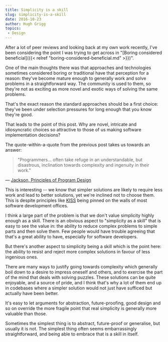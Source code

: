 ```yaml
---
title: Simplicity is a skill
slug: simplicity-is-a-skill
date: 2016-10-23
author: Hugh Grigg
topics:
 - Design
---
```


After a lot of peer reviews and looking back at my own work recently, I've been
considering the point I was trying to get across in "[Boring considered
beneficial]({{< relref "boring-considered-beneficial.md" >}})".

One of the main thoughts there was that approaches and technologies sometimes
considered boring or traditional have that perception for a reason: they've
become mature enough to generally work and solve problems in a straightforward
way. The community is used to them, so they're not as exciting as more novel and
exotic ways of solving the same problems.

That's the exact reason the standard approaches should be a first choice:
they've been under selection pressures for long enough that you know they're
good.

That leads to the point of this post. Why are novel, intricate and idiosyncratic
choices so attractive to those of us making software implementation decisions?

The quote-within-a-quote from the previous post takes us towards an answer:

> "Programmers… often take refuge in an understandable, but disastrous,
  inclination towards complexity and ingenuity in their work."

  &mdash; [Jackson, Principles of Program Design](http://www.worldcat.org/oclc/1820774)

This is interesting -- we know that simpler solutions are likely to require less
work and lead to better solutions, yet we're inclined not to choose them. This
is despite principles like [KISS](http://wiki.c2.com/?KeepItSimple) being pinned
on the walls of most software development offices.

I think a large part of the problem is that we don't value simplicity highly
enough as a skill. There is an obvious aspect to "simplicity as a skill" that is
easy to see the value in: the ability to reduce complex problems to simple parts
and then solve them. Few people would have trouble agreeing that that's a great
ability to have, especially for software developers.

But there's another aspect to simplicity being a skill which is the point here:
the ability to resist and reject more complex solutions in favour of less
ingenious ones.

There are many ways to justify going towards complexity which generally boil
down to a desire to impress oneself and others, and to exercise the part of the
mind that deals with solving puzzles. These solutions can be quite enjoyable,
and a source of pride, and I think that's why a lot of them end up in codebases
where a simpler solution would not just have sufficed but actually have been
better.

It's easy to let arguments for abstraction, future-proofing, good design and so
on override the more fragile point that real simplicity is generally more
valuable than those.

Sometimes the simplest thing is to abstract, future-proof or generalise, but
usually it is not. The simplest thing often seems embarrassingly
straightforward, and being able to embrace that is a skill in itself.
